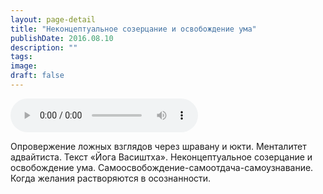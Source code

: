 ```yaml
---
layout: page-detail
title: "Неконцептуальное созерцание и освобождение ума"
publishDate: 2016.08.10
description: ""
tags:
image:
draft: false
---
```


<audio title="2016.08.10 - Неконцептуальное созерцание и освобождение ума.mp3" src="/upload/iblock/9c4/9c4cb69b98eeae4088b68a025ed88ee0.mp3" controls=""></audio>

 Опровержение ложных взглядов через шравану и юкти. Менталитет адвайтиста. Текст «Йога Васиштха». Неконцептуальное созерцание и освобождение ума. Самоосвобождение-самоотдача-самоузнавание. Когда желания растворяются в осознанности. 

  
